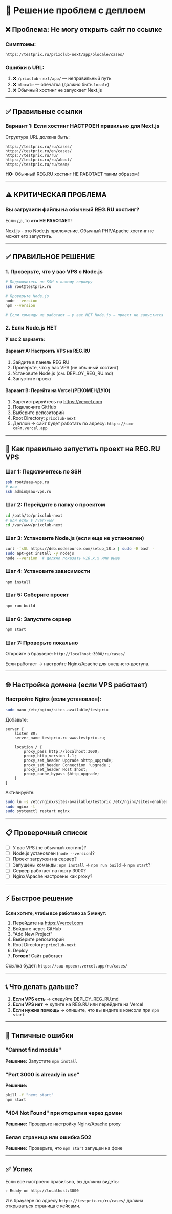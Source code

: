 # 🔧 Решение проблем с деплоем

## ❌ Проблема: Не могу открыть сайт по ссылке

### Симптомы:
```
https://testprix.ru/prixclub-next/app/blocale/cases/
```

### Ошибки в URL:
1. ❌ `/prixclub-next/app/` — неправильный путь
2. ❌ `blocale` — опечатка (должно быть `locale`)
3. ❌ Обычный хостинг не запускает Next.js

---

## ✅ Правильные ссылки

### Вариант 1: Если хостинг НАСТРОЕН правильно для Next.js

Структура URL должна быть:
```
https://testprix.ru/ru/cases/
https://testprix.ru/en/cases/
https://testprix.ru/ru/
https://testprix.ru/ru/about/
https://testprix.ru/ru/team/
```

**НО:** Обычный REG.RU хостинг НЕ РАБОТАЕТ таким образом!

---

## ⚠️ КРИТИЧЕСКАЯ ПРОБЛЕМА

### Вы загрузили файлы на обычный REG.RU хостинг?

Если да, то **это НЕ РАБОТАЕТ**!

Next.js - это Node.js приложение. Обычный PHP/Apache хостинг не может его запустить.

---

## ✅ ПРАВИЛЬНОЕ РЕШЕНИЕ

### 1. Проверьте, что у вас VPS с Node.js

```bash
# Подключитесь по SSH к вашему серверу
ssh root@testprix.ru

# Проверьте Node.js
node --version
npm --version

# Если команды не работают → у вас НЕТ Node.js → проект не запустится
```

### 2. Если Node.js НЕТ

**У вас 2 варианта:**

#### Вариант A: Настроить VPS на REG.RU

1. Зайдите в панель REG.RU
2. Проверьте, что у вас VPS (не обычный хостинг)
3. Установите Node.js (см. DEPLOY_REG_RU.md)
4. Запустите проект

#### Вариант B: Перейти на Vercel (РЕКОМЕНДУЮ)

1. Зарегистрируйтесь на https://vercel.com
2. Подключите GitHub
3. Выберите репозиторий
4. Root Directory: `prixclub-next`
5. Деплой → сайт будет работать по адресу: `https://ваш-сайт.vercel.app`

---

## 🚀 Как правильно запустить проект на REG.RU VPS

### Шаг 1: Подключитесь по SSH

```bash
ssh root@ваш-vps.ru
# или
ssh admin@ваш-vps.ru
```

### Шаг 2: Перейдите в папку с проектом

```bash
cd /path/to/prixclub-next
# или если в /var/www
cd /var/www/prixclub-next
```

### Шаг 3: Установите Node.js (если еще не установлен)

```bash
curl -fsSL https://deb.nodesource.com/setup_18.x | sudo -E bash -
sudo apt-get install -y nodejs
node --version  # должно показать v18.x.x или выше
```

### Шаг 4: Установите зависимости

```bash
npm install
```

### Шаг 5: Соберите проект

```bash
npm run build
```

### Шаг 6: Запустите сервер

```bash
npm start
```

### Шаг 7: Проверьте локально

Откройте в браузере: `http://localhost:3000/ru/cases/`

Если работает → настройте Nginx/Apache для внешнего доступа.

---

## 🌐 Настройка домена (если VPS работает)

### Настройте Nginx (если установлен):

```bash
sudo nano /etc/nginx/sites-available/testprix
```

Добавьте:

```nginx
server {
    listen 80;
    server_name testprix.ru www.testprix.ru;

    location / {
        proxy_pass http://localhost:3000;
        proxy_http_version 1.1;
        proxy_set_header Upgrade $http_upgrade;
        proxy_set_header Connection 'upgrade';
        proxy_set_header Host $host;
        proxy_cache_bypass $http_upgrade;
    }
}
```

Активируйте:

```bash
sudo ln -s /etc/nginx/sites-available/testprix /etc/nginx/sites-enabled/
sudo nginx -t
sudo systemctl restart nginx
```

---

## 📋 Проверочный список

- [ ] У вас VPS (не обычный хостинг)?
- [ ] Node.js установлен (`node --version`)?
- [ ] Проект загружен на сервер?
- [ ] Запущены команды: `npm install` → `npm run build` → `npm start`?
- [ ] Сервер работает на порту 3000?
- [ ] Nginx/Apache настроены как proxy?

---

## ⚡ Быстрое решение

**Если хотите, чтобы все работало за 5 минут:**

1. Перейдите на https://vercel.com
2. Войдите через GitHub
3. "Add New Project"
4. Выберите репозиторий
5. Root Directory: `prixclub-next`
6. Deploy
7. **Готово!** Сайт работает

Ссылка будет: `https://ваш-проект.vercel.app/ru/cases/`

---

## 📞 Что делать дальше?

1. **Если VPS есть** → следуйте DEPLOY_REG_RU.md
2. **Если VPS нет** → купите на REG.RU или перейдите на Vercel
3. **Если нужна помощь** → опишите, что вы видите в консоли при `npm start`

---

## 🐛 Типичные ошибки

### "Cannot find module"
**Решение:** Запустите `npm install`

### "Port 3000 is already in use"
**Решение:**
```bash
pkill -f "next start"
npm start
```

### "404 Not Found" при открытии через домен
**Решение:** Проверьте настройку Nginx/Apache proxy

### Белая страница или ошибка 502
**Решение:** Проверьте, что `npm start` запущен на фоне

---

## ✅ Успех

Если все настроено правильно, вы должны видеть:

```
✓ Ready on http://localhost:3000
```

И в браузере по адресу `https://testprix.ru/ru/cases/` должна открываться страница с кейсами.


